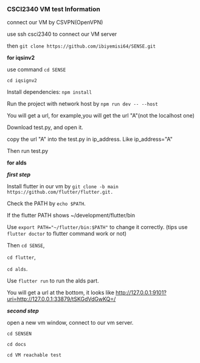 ### CSCI2340 VM test Information

connect our VM by CSVPN(OpenVPN)

use ssh csci2340 to connect our VM server

then `git clone https://github.com/ibiyemisi64/SENSE.git`


**for iqsinv2**

use command `cd SENSE` 

`cd iqsignv2`

Install dependencies: `npm install`

Run the project with network host by `npm run dev -- --host`

You will get a url, for example,you will get the url "A"(not the localhost one)

Download test.py, and open it.

copy the url "A" into the test.py in ip_address. Like ip_address="A"

Then run test.py

**for alds**

***first step***

Install flutter in our vm by `git clone -b main https://github.com/flutter/flutter.git.`

Check the PATH by `echo $PATH`.

If the flutter PATH shows ~/development/flutter/bin

Use `export PATH="~/flutter/bin:$PATH"` to change it correctly. (tips use `flutter doctor` to flutter command work or not)

Then `cd SENSE`, 

`cd flutter`, 

`cd alds`.

Use `flutter run` to run the alds part.

You will get a url at the bottom, it looks like http://127.0.0.1:9101?uri=http://127.0.0.1:33879/tSKGdVdGwKQ=/

***second step***

open a new vm window, connect to our vm server.

`cd SENSEN`

`cd docs`

`cd VM reachable test`











